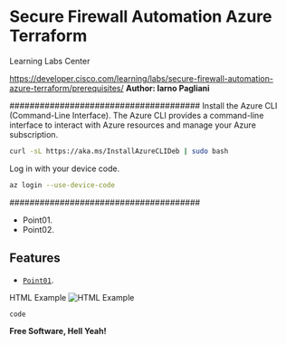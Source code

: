 # Secure Firewall Automation Azure Terraform

Learning Labs Center

https://developer.cisco.com/learning/labs/secure-firewall-automation-azure-terraform/prerequisites/
**Author: Iarno Pagliani**


######################################
Install the Azure CLI (Command-Line Interface). The Azure CLI provides a command-line interface to interact with Azure resources and manage your Azure subscription.
```bash
curl -sL https://aka.ms/InstallAzureCLIDeb | sudo bash
```
Log in with your device code.

```bash
az login --use-device-code 
```

######################################
- Point01. 
- Point02. 

## Features

* [`Point01`](Point01). 

HTML Example
![HTML Example](images/example.png)

```bash
code
```

**Free Software, Hell Yeah!**
